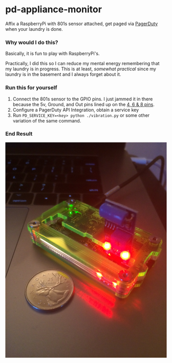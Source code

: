 pd-appliance-monitor
=======

Affix a RaspberryPi with 801s sensor attached, get paged via [PagerDuty](https://www.pagerduty.com/)
when your laundry is done.

### Why would I do this?
Basically, it is fun to play with RaspberryPi's.

Practically, I did this so I can reduce my mental energy remembering that my
laundry is in progress. This is at least, _somewhat practical_ since my laundry
is in the basement and I always forget about it.

### Run this for yourself
1. Connect the 801s sensor to the GPIO pins. I just jammed it in there because
the 5v, Ground, and Out pins lined up on the
[4, 6 & 8 pins](https://pinout.xyz/).
2. Configure a PagerDuty API Integration, obtain a service key
3. Run `PD_SERVICE_KEY=<key> python ./vibration.py` or some other variation of
the same command.

### End Result
![Screenshot](https://raw.githubusercontent.com/jolexa/pd-appliance-monitor/master/pi.jpg)
